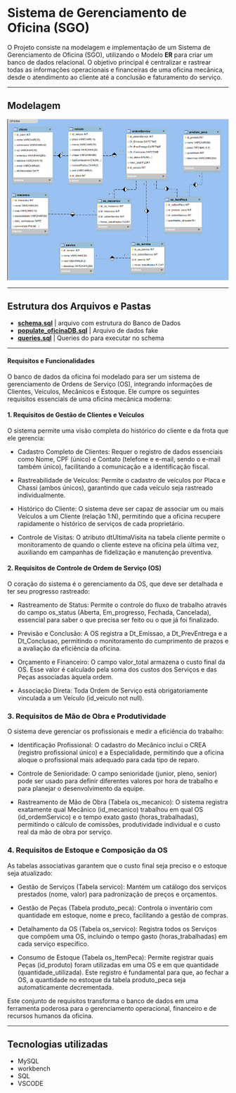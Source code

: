 # Sistema de Gerenciamento de Oficina (SGO)

O Projeto consiste na modelagem e implementação de um Sistema de Gerenciamento de Oficina (SGO), utilizando o Modelo **ER** para criar um banco de dados relacional. O objetivo principal é centralizar e rastrear todas as informações operacionais e financeiras de uma oficina mecânica, desde o atendimento ao cliente até a conclusão e faturamento do serviço.

---

## Modelagem

![err](https://github.com/zumpchiat/oficina_DB/blob/main/assets/diagrama_oficina.png?raw=true)

---

## Estrutura dos Arquivos e Pastas

- **[schema.sql](schema.sql)** | arquivo com estrutura do Banco de Dados
- **[populate_oficinaDB.sql](populate_oficinaDB.sql)** | Arquivo de dados fake
- **[queries.sql](queries.sql)** | Queries do para executar no schema

---

#### Requisitos e Funcionalidades

O banco de dados da oficina foi modelado para ser um sistema de gerenciamento de Ordens de Serviço (OS), integrando informações de Clientes, Veículos, Mecânicos e Estoque. Ele cumpre os seguintes requisitos essenciais de uma oficina mecânica moderna:

#### 1. Requisitos de Gestão de Clientes e Veículos

O sistema permite uma visão completa do histórico do cliente e da frota que ele gerencia:

- Cadastro Completo de Clientes: Requer o registro de dados essenciais como Nome, CPF (único) e Contato (telefone e e-mail, sendo o e-mail também único), facilitando a comunicação e a identificação fiscal.

- Rastreabilidade de Veículos: Permite o cadastro de veículos por Placa e Chassi (ambos únicos), garantindo que cada veículo seja rastreado individualmente.

- Histórico do Cliente: O sistema deve ser capaz de associar um ou mais Veículos a um Cliente (relação 1:N), permitindo que a oficina recupere rapidamente o histórico de serviços de cada proprietário.

- Controle de Visitas: O atributo dtUltimaVisita na tabela cliente permite o monitoramento de quando o cliente esteve na oficina pela última vez, auxiliando em campanhas de fidelização e manutenção preventiva.

#### 2. Requisitos de Controle de Ordem de Serviço (OS)

O coração do sistema é o gerenciamento da OS, que deve ser detalhada e ter seu progresso rastreado:

- Rastreamento de Status: Permite o controle do fluxo de trabalho através do campo os_status (Aberta, Em_progresso, Fechada, Cancelada), essencial para saber o que precisa ser feito ou o que já foi finalizado.

- Previsão e Conclusão: A OS registra a Dt_Emissao, a Dt_PrevEntrega e a Dt_Conclusao, permitindo o monitoramento do cumprimento de prazos e a avaliação da eficiência da oficina.

- Orçamento e Financeiro: O campo valor_total armazena o custo final da OS. Esse valor é calculado pela soma dos custos dos Serviços e das Peças associadas àquela ordem.

- Associação Direta: Toda Ordem de Serviço está obrigatoriamente vinculada a um Veículo (id_veiculo not null).

### 3. Requisitos de Mão de Obra e Produtividade

O sistema deve gerenciar os profissionais e medir a eficiência do trabalho:

- Identificação Profissional: O cadastro do Mecânico inclui o CREA (registro profissional único) e a Especialidade, permitindo que a oficina aloque o profissional mais adequado para cada tipo de reparo.

- Controle de Senioridade: O campo senioridade (junior, pleno, senior) pode ser usado para definir diferentes valores por hora de trabalho e para planejar o desenvolvimento da equipe.

- Rastreamento de Mão de Obra (Tabela os_mecanico): O sistema registra exatamente qual Mecânico (id_mecanico) trabalhou em qual OS (id_ordemServico) e o tempo exato gasto (horas_trabalhadas), permitindo o cálculo de comissões, produtividade individual e o custo real da mão de obra por serviço.

### 4. Requisitos de Estoque e Composição da OS

As tabelas associativas garantem que o custo final seja preciso e o estoque seja atualizado:

- Gestão de Serviços (Tabela servico): Mantém um catálogo dos serviços prestados (nome, valor) para padronização de preços e orçamentos.

- Gestão de Peças (Tabela produto_peca): Controla o inventário com quantidade em estoque, nome e preco, facilitando a gestão de compras.

- Detalhamento da OS (Tabela os_servico): Registra todos os Serviços que compõem uma OS, incluindo o tempo gasto (horas_trabalhadas) em cada serviço específico.

- Consumo de Estoque (Tabela os_ItemPeca): Permite registrar quais Peças (id_produto) foram utilizadas em uma OS e em que quantidade (quantidade_utilizada). Este registro é fundamental para que, ao fechar a OS, a quantidade no estoque da tabela produto_peca seja automaticamente decrementada.

Este conjunto de requisitos transforma o banco de dados em uma ferramenta poderosa para o gerenciamento operacional, financeiro e de recursos humanos da oficina.

---

## Tecnologias utilizadas

- MySQL
- workbench
- SQL
- VSCODE

